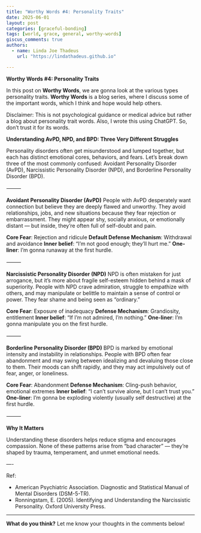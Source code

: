 ```yaml
---
title: "Worthy Words #4: Personality Traits"
date: 2025-06-01
layout: post
categories: [graceful-bonding]
tags: [world, grace, general, worthy-words]
giscus_comments: true
authors:
  - name: Linda Joe Thadeus
    url: "https://lindathadeus.github.io"

---
```

**Worthy Words #4: Personality Traits**

In this post on **Worthy Words**, we are gonna look at the various types personality traits. **Worthy Words** is a blog series, where I discuss some of the important words, which I think and hope would help others. 

Disclaimer: This is not psychological guidance or medical advice but rather a blog about personality trait words. Also, I wrote this using ChatGPT. So, don’t trust it for its words.

**Understanding AvPD, NPD, and BPD: Three Very Different Struggles**

Personality disorders often get misunderstood and lumped together, but each has distinct emotional cores, behaviors, and fears. Let’s break down three of the most commonly confused: Avoidant Personality Disorder (AvPD), Narcissistic Personality Disorder (NPD), and Borderline Personality Disorder (BPD).

⸻

**Avoidant Personality Disorder (AvPD)**
People with AvPD desperately want connection but believe they are deeply flawed and unworthy. They avoid relationships, jobs, and new situations because they fear rejection or embarrassment. They might appear shy, socially anxious, or emotionally distant — but inside, they’re often full of self-doubt and pain.

**Core Fear**: Rejection and ridicule
**Default Defense Mechanism**: Withdrawal and avoidance
**Inner belief**: “I’m not good enough; they’ll hurt me.”
**One-liner**: I’m gonna runaway at the first hurdle.

⸻

**Narcissistic Personality Disorder (NPD)**
NPD is often mistaken for just arrogance, but it’s more about fragile self-esteem hidden behind a mask of superiority. People with NPD crave admiration, struggle to empathize with others, and may manipulate or belittle to maintain a sense of control or power. They fear shame and being seen as “ordinary.”

**Core Fear**: Exposure of inadequacy
**Defense Mechanism**: Grandiosity, entitlement
**Inner belief**: “If I’m not admired, I’m nothing.”
**One-liner**: I’m gonna manipulate you on the first hurdle.

⸻

**Borderline Personality Disorder (BPD)**
BPD is marked by emotional intensity and instability in relationships. People with BPD often fear abandonment and may swing between idealizing and devaluing those close to them. Their moods can shift rapidly, and they may act impulsively out of fear, anger, or loneliness.

**Core Fear**: Abandonment
**Defense Mechanism**: Cling-push behavior, emotional extremes
**Inner belief**: “I can’t survive alone, but I can’t trust you.”
**One-liner**: I’m gonna be exploding violently (usually self destructive) at the first hurdle.

⸻

**Why It Matters**

Understanding these disorders helps reduce stigma and encourages compassion. None of these patterns arise from “bad character” — they’re shaped by trauma, temperament, and unmet emotional needs.

—-

Ref:
- American Psychiatric Association. Diagnostic and Statistical Manual of Mental Disorders (DSM-5-TR).
- Ronningstam, E. (2005). Identifying and Understanding the Narcissistic Personality. Oxford University Press.
---

**What do you think?** Let me know your thoughts in the comments below!